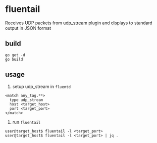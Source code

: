 fluentail
=========

Receives UDP packets from [udp_stream](https://bitbucket.org/winebarrel/fluent-plugin-udp-stream) plugin and displays to standard output in JSON format

build
-----

```
go get -d
go build
```

usage
-----

1. setup udp_stream in `fluentd`

```
<match any_tag.**>
  type udp_stream
  host <target_host>
  port <target_port>
</match>
```

1. run `fluentail`

```
user@target_host$ fluentail -l <target_port>
user@target_host$ fluentail -l <target_port> | jq .
```
